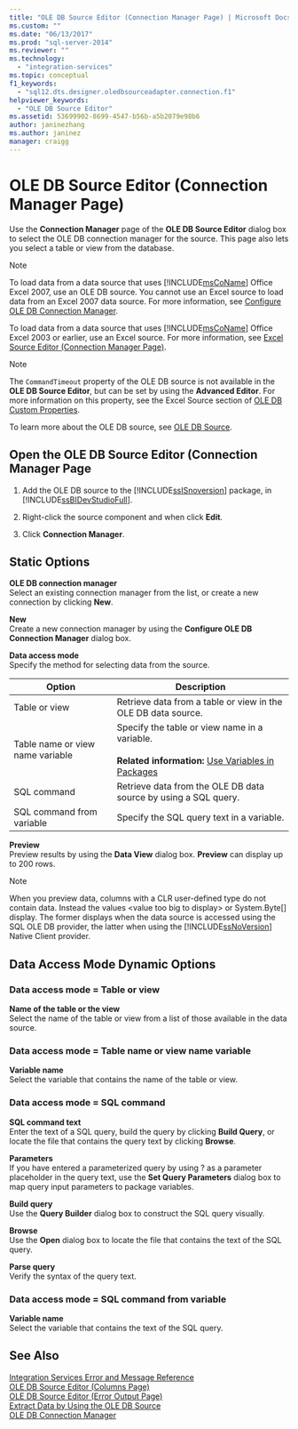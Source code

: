 ```yaml
---
title: "OLE DB Source Editor (Connection Manager Page) | Microsoft Docs"
ms.custom: ""
ms.date: "06/13/2017"
ms.prod: "sql-server-2014"
ms.reviewer: ""
ms.technology: 
  - "integration-services"
ms.topic: conceptual
f1_keywords: 
  - "sql12.dts.designer.oledbsourceadapter.connection.f1"
helpviewer_keywords: 
  - "OLE DB Source Editor"
ms.assetid: 53699902-8699-4547-b56b-a5b2079e98b6
author: janinezhang
ms.author: janinez
manager: craigg
---
```

# OLE DB Source Editor (Connection Manager Page)
  Use the **Connection Manager** page of the **OLE DB Source Editor** dialog box to select the OLE DB connection manager for the source. This page also lets you select a table or view from the database.  
  
> [!NOTE]  
>  To load data from a data source that uses [!INCLUDE[msCoName](../includes/msconame-md.md)] Office Excel 2007, use an OLE DB source. You cannot use an Excel source to load data from an Excel 2007 data source. For more information, see [Configure OLE DB Connection Manager](configure-ole-db-connection-manager.md).  
>   
>  To load data from a data source that uses [!INCLUDE[msCoName](../includes/msconame-md.md)] Office Excel 2003 or earlier, use an Excel source. For more information, see [Excel Source Editor &#40;Connection Manager Page&#41;](../../2014/integration-services/excel-source-editor-connection-manager-page.md).  
  
> [!NOTE]  
>  The `CommandTimeout` property of the OLE DB source is not available in the **OLE DB Source Editor**, but can be set by using the **Advanced Editor**. For more information on this property, see the Excel Source section of [OLE DB Custom Properties](data-flow/ole-db-custom-properties.md).  
  
 To learn more about the OLE DB source, see [OLE DB Source](data-flow/ole-db-source.md).  
  
## Open the OLE DB Source Editor (Connection Manager Page  
  
1.  Add the OLE DB source to the [!INCLUDE[ssISnoversion](../includes/ssisnoversion-md.md)] package, in [!INCLUDE[ssBIDevStudioFull](../includes/ssbidevstudiofull-md.md)].  
  
2.  Right-click the source component and when click **Edit**.  
  
3.  Click **Connection Manager**.  
  
## Static Options  
 **OLE DB connection manager**  
 Select an existing connection manager from the list, or create a new connection by clicking **New**.  
  
 **New**  
 Create a new connection manager by using the **Configure OLE DB Connection Manager** dialog box.  
  
 **Data access mode**  
 Specify the method for selecting data from the source.  
  
|Option|Description|  
|------------|-----------------|  
|Table or view|Retrieve data from a table or view in the OLE DB data source.|  
|Table name or view name variable|Specify the table or view name in a variable.<br /><br /> **Related information:** [Use Variables in Packages](../../2014/integration-services/use-variables-in-packages.md)|  
|SQL command|Retrieve data from the OLE DB data source by using a SQL query.|  
|SQL command from variable|Specify the SQL query text in a variable.|  
  
 **Preview**  
 Preview results by using the **Data View** dialog box. **Preview** can display up to 200 rows.  
  
> [!NOTE]  
>  When you preview data, columns with a CLR user-defined type do not contain data. Instead the values \<value too big to display> or System.Byte[] display. The former displays when the data source is accessed using the SQL OLE DB provider, the latter when using the [!INCLUDE[ssNoVersion](../includes/ssnoversion-md.md)] Native Client provider.  
  
## Data Access Mode Dynamic Options  
  
### Data access mode = Table or view  
 **Name of the table or the view**  
 Select the name of the table or view from a list of those available in the data source.  
  
### Data access mode = Table name or view name variable  
 **Variable name**  
 Select the variable that contains the name of the table or view.  
  
### Data access mode = SQL command  
 **SQL command text**  
 Enter the text of a SQL query, build the query by clicking **Build Query**, or locate the file that contains the query text by clicking **Browse**.  
  
 **Parameters**  
 If you have entered a parameterized query by using ? as a parameter placeholder in the query text, use the **Set Query Parameters** dialog box to map query input parameters to package variables.  
  
 **Build query**  
 Use the **Query Builder** dialog box to construct the SQL query visually.  
  
 **Browse**  
 Use the **Open** dialog box to locate the file that contains the text of the SQL query.  
  
 **Parse query**  
 Verify the syntax of the query text.  
  
### Data access mode = SQL command from variable  
 **Variable name**  
 Select the variable that contains the text of the SQL query.  
  
## See Also  
 [Integration Services Error and Message Reference](../../2014/integration-services/integration-services-error-and-message-reference.md)   
 [OLE DB Source Editor &#40;Columns Page&#41;](../../2014/integration-services/ole-db-source-editor-columns-page.md)   
 [OLE DB Source Editor &#40;Error Output Page&#41;](../../2014/integration-services/ole-db-source-editor-error-output-page.md)   
 [Extract Data by Using the OLE DB Source](data-flow/extract-data-by-using-the-ole-db-source.md)   
 [OLE DB Connection Manager](connection-manager/ole-db-connection-manager.md)  
  
  
